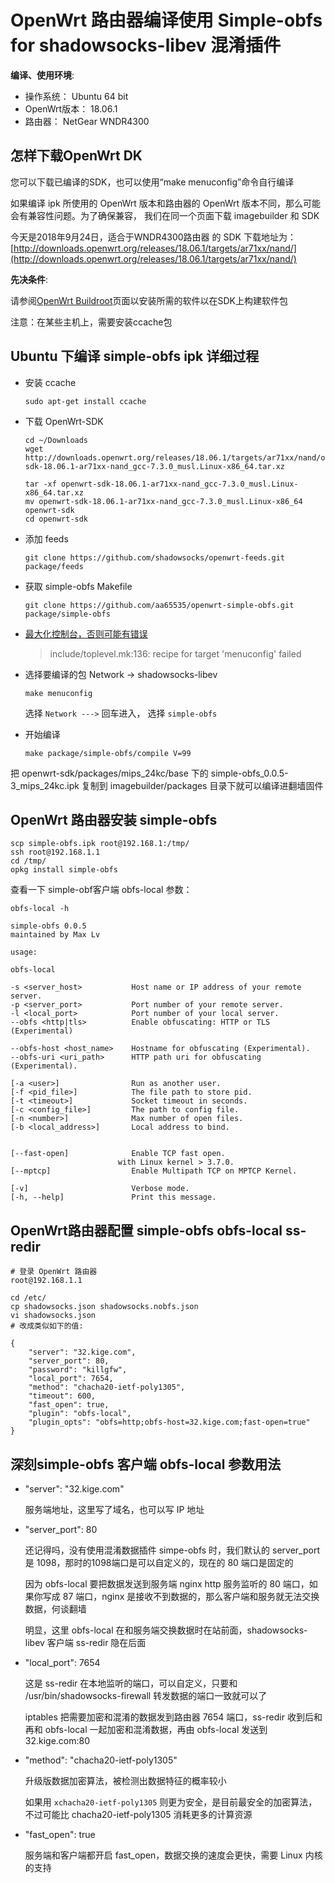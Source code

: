 
OpenWrt 路由器编译使用 Simple-obfs for shadowsocks-libev 混淆插件
==============================

**编译、使用环境**:

- 操作系统： Ubuntu 64 bit
- OpenWrt版本： 18.06.1
- 路由器： NetGear WNDR4300

怎样下载OpenWrt DK
-------------

您可以下载已编译的SDK，也可以使用“make menuconfig”命令自行编译

如果编译 ipk 所使用的 OpenWrt 版本和路由器的 OpenWrt 版本不同，那么可能会有兼容性问题。为了确保兼容， 我们在同一个页面下载 imagebuilder 和 SDK

今天是2018年9月24日，适合于WNDR4300路由器 的 SDK 下载地址为：
[http://downloads.openwrt.org/releases/18.06.1/targets/ar71xx/nand/](http://downloads.openwrt.org/releases/18.06.1/targets/ar71xx/nand/)

**先决条件**:

请参阅[OpenWrt Buildroot](https://openwrt.org/docs/guide-developer/build-system/install-buildsystem)页面以安装所需的软件以在SDK上构建软件包

注意：在某些主机上，需要安装ccache包

Ubuntu 下编译 simple-obfs ipk 详细过程
-----------

- 安装 ccache

      sudo apt-get install ccache

- 下载 OpenWrt-SDK

      cd ~/Downloads
      wget http://downloads.openwrt.org/releases/18.06.1/targets/ar71xx/nand/openwrt-sdk-18.06.1-ar71xx-nand_gcc-7.3.0_musl.Linux-x86_64.tar.xz

      tar -xf openwrt-sdk-18.06.1-ar71xx-nand_gcc-7.3.0_musl.Linux-x86_64.tar.xz
      mv openwrt-sdk-18.06.1-ar71xx-nand_gcc-7.3.0_musl.Linux-x86_64 openwrt-sdk
      cd openwrt-sdk

- 添加 feeds

      git clone https://github.com/shadowsocks/openwrt-feeds.git package/feeds

- 获取 simple-obfs Makefile

      git clone https://github.com/aa65535/openwrt-simple-obfs.git package/simple-obfs

- [最大化控制台，否则可能有错误](http://boriscoding.blogspot.com/2018/03/tinkering-openwrt-4-make-config.html)

    > include/toplevel.mk:136: recipe for target 'menuconfig' failed

- 选择要编译的包 Network -> shadowsocks-libev

      make menuconfig

    选择 `Network --->` 回车进入， 选择 `simple-obfs`

- 开始编译

      make package/simple-obfs/compile V=99

把 openwrt-sdk/packages/mips_24kc/base 下的 simple-obfs_0.0.5-3_mips_24kc.ipk 复制到 imagebuilder/packages 目录下就可以编译进翻墙固件

OpenWrt 路由器安装 simple-obfs
--------------------

    scp simple-obfs.ipk root@192.168.1:/tmp/
    ssh root@192.168.1.1
    cd /tmp/
    opkg install simple-obfs

查看一下 simple-obf客户端 obfs-local 参数：

    obfs-local -h

    simple-obfs 0.0.5
    maintained by Max Lv

    usage:

    obfs-local

    -s <server_host>           Host name or IP address of your remote server.
    -p <server_port>           Port number of your remote server.
    -l <local_port>            Port number of your local server.
    --obfs <http|tls>          Enable obfuscating: HTTP or TLS (Experimental)

    --obfs-host <host_name>    Hostname for obfuscating (Experimental).
    --obfs-uri <uri_path>      HTTP path uri for obfuscating (Experimental).

    [-a <user>]                Run as another user.
    [-f <pid_file>]            The file path to store pid.
    [-t <timeout>]             Socket timeout in seconds.
    [-c <config_file>]         The path to config file.
    [-n <number>]              Max number of open files.
    [-b <local_address>]       Local address to bind.


    [--fast-open]              Enable TCP fast open.
                            with Linux kernel > 3.7.0.
    [--mptcp]                  Enable Multipath TCP on MPTCP Kernel.

    [-v]                       Verbose mode.
    [-h, --help]               Print this message.

OpenWrt路由器配置 simple-obfs obfs-local ss-redir
-------------------------------------------------

    # 登录 OpenWrt 路由器
    root@192.168.1.1

    cd /etc/
    cp shadowsocks.json shadowsocks.nobfs.json
    vi shadowsocks.json
    # 改成类似如下的值:

    {
        "server": "32.kige.com",
        "server_port": 80,
        "password": "killgfw",
        "local_port": 7654,
        "method": "chacha20-ietf-poly1305",
        "timeout": 600,
        "fast_open": true,
        "plugin": "obfs-local",
        "plugin_opts": "obfs=http;obfs-host=32.kige.com;fast-open=true"
    }

深刻simple-obfs 客户端 obfs-local 参数用法
--------------

- "server": "32.kige.com"

    服务端地址，这里写了域名，也可以写 IP 地址

- "server_port": 80

    还记得吗，没有使用混淆数据插件 simpe-obfs 时，我们默认的 server_port 是 1098，那时的1098端口是可以自定义的，现在的 80 端口是固定的

    因为 obfs-local 要把数据发送到服务端 nginx http 服务监听的 80 端口，如果你写成 87 端口，nginx 是接收不到数据的，那么客户端和服务就无法交换数据，何谈翻墙

    明显，这里  obfs-local 在和服务端交换数据时在站前面，shadowsocks-libev 客户端 ss-redir 隐在后面

- "local_port": 7654

   这是 ss-redir 在本地监听的端口，可以自定义，只要和 /usr/bin/shadowsocks-firewall  转发数据的端口一致就可以了

   iptables 把需要加密和混淆的数据发到路由器 7654 端口，ss-redir 收到后和再和 obfs-local 一起加密和混淆数据，再由 obfs-local 发送到 32.kige.com:80

- "method": "chacha20-ietf-poly1305"

    升级版数据加密算法，被检测出数据特征的概率较小

    如果用 `xchacha20-ietf-poly1305` 则更为安全，是目前最安全的加密算法，不过可能比 chacha20-ietf-poly1305 消耗更多的计算资源

- "fast_open": true

   服务端和客户端都开启 fast_open，数据交换的速度会更快，需要 Linux 内核的支持